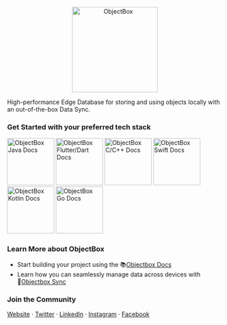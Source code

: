 <p align="center">
  <img src="https://user-images.githubusercontent.com/63849626/183578458-adb95502-6d7c-49ce-bf54-84ed8e96f842.png" alt="ObjectBox" width="200px">
</p>

<p>
High-performance Edge Database for storing and using objects locally with an out-of-the-box Data Sync.
</p>


<h3>Get Started with your preferred tech stack</h3>

<a href="https://github.com/objectbox/objectbox-java"><img src="https://user-images.githubusercontent.com/63849626/184814782-db7e7ff9-ba7b-474d-9e51-839c1c441844.png" alt="ObjectBox Java Docs" height="110px" width="110px"></a>&nbsp;<a href="https://github.com/objectbox/objectbox-dart"><img src="https://user-images.githubusercontent.com/63849626/184819149-380cf048-986c-4211-a43e-0e3dd7f2d6f4.png" alt="ObjectBox Flutter/Dart Docs" height="110px" width="110px"></a>&nbsp;<a href="https://github.com/objectbox/objectbox-c"><img src="https://user-images.githubusercontent.com/63849626/184815319-14402d22-d87d-4765-8e9b-490d9d39fbcc.png" alt="ObjectBox C/C++ Docs" height="110px" width="110px"></a>&nbsp;<a href="https://github.com/objectbox/objectbox-swift"><img src="https://user-images.githubusercontent.com/63849626/184817820-c6d5feb5-d937-43a4-9c0f-3955e8038c9b.png" alt="ObjectBox Swift Docs" height="110px" width="110px"></a>&nbsp;<a href="https://github.com/objectbox/objectbox-java"><img src="https://user-images.githubusercontent.com/63849626/184818264-e90b78a9-231a-438e-af59-424b19a9aa78.png" alt="ObjectBox Kotlin Docs" height="110px" width="110px"></a>&nbsp;<a href="https://github.com/objectbox/objectbox-go"><img src="https://user-images.githubusercontent.com/63849626/184823268-7f9d2011-5a79-4212-b10a-297f3a26e3fe.png" alt="ObjectBox Go Docs" height="110px" width="110px"></a>

<h3>Learn More about ObjectBox</h3>
<ul>
<li>Start building your project using the 📚<a href="https://docs.objectbox.io/getting-started">Objectbox Docs</a></li>
<li>Learn how you can seamlessly manage data across devices with 🔄<a href="https://objectbox.io/sync/">Objectbox Sync</a></li>

</ul>

<h3> Join the Community</h3>

[Website](https://objectbox.io/) · [Twitter](https://twitter.com/ObjectBox_io) · [LinkedIn](https://www.linkedin.com/company/objectbox/) · [Instagram](https://www.instagram.com/objectbox_io) · [Facebook](https://www.facebook.com/objectboxTeam/)
